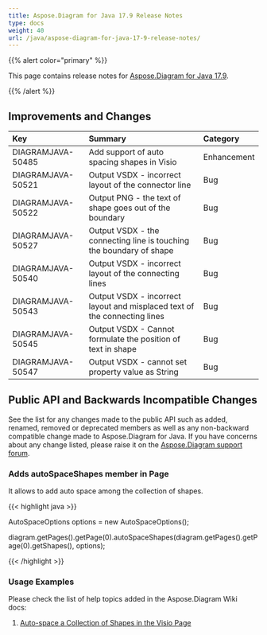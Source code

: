 ```yaml
---
title: Aspose.Diagram for Java 17.9 Release Notes
type: docs
weight: 40
url: /java/aspose-diagram-for-java-17-9-release-notes/
---
```


{{% alert color="primary" %}} 

This page contains release notes for [Aspose.Diagram for Java 17.9](https://repository.aspose.com/repo/com/aspose/aspose-diagram/17.9/).

{{% /alert %}} 
## **Improvements and Changes**

|**Key**|**Summary**|**Category**|
| :- | :- | :- |
|DIAGRAMJAVA-50485|Add support of auto spacing shapes in Visio|Enhancement|
|DIAGRAMJAVA-50521|Output VSDX - incorrect layout of the connector line |Bug|
|DIAGRAMJAVA-50522|Output PNG - the text of shape goes out of the boundary|Bug|
|DIAGRAMJAVA-50527|Output VSDX - the connecting line is touching the boundary of shape|Bug|
|DIAGRAMJAVA-50540|Output VSDX - incorrect layout of the connecting lines|Bug|
|DIAGRAMJAVA-50543|Output VSDX - incorrect layout and misplaced text of the connecting lines|Bug|
|DIAGRAMJAVA-50545|Output VSDX - Cannot formulate the position of text in shape|Bug|
|DIAGRAMJAVA-50547|Output VSDX - cannot set property value as String|Bug|
## **Public API and Backwards Incompatible Changes**
See the list for any changes made to the public API such as added, renamed, removed or deprecated members as well as any non-backward compatible change made to Aspose.Diagram for Java. If you have concerns about any change listed, please raise it on the [Aspose.Diagram support forum](https://forum.aspose.com/c/diagram/17).
### **Adds autoSpaceShapes member in Page**
It allows to add auto space among the collection of shapes.

{{< highlight java >}}

 AutoSpaceOptions options = new AutoSpaceOptions();

diagram.getPages().getPage(0).autoSpaceShapes(diagram.getPages().getPage(0).getShapes(), options);

{{< /highlight >}}
### **Usage Examples**
Please check the list of help topics added in the Aspose.Diagram Wiki docs: 

1. [Auto-space a Collection of Shapes in the Visio Page](/diagram/java/auto-space-a-collection-of-shapes-in-the-visio-page/)
